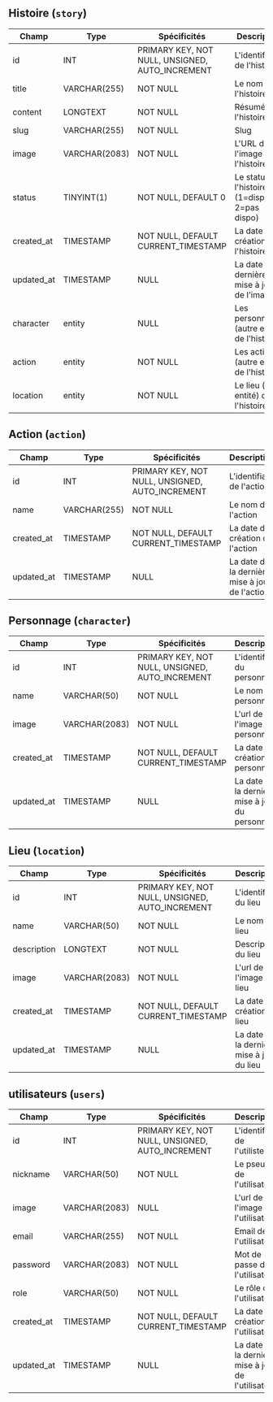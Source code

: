 ## Histoire (`story`)

| Champ      | Type          | Spécificités                                    | Description                                    |
| ---------- | ------------- | ----------------------------------------------- | ---------------------------------------------- |
| id         | INT           | PRIMARY KEY, NOT NULL, UNSIGNED, AUTO_INCREMENT | L'identifiant de l'histoire                    |
| title      | VARCHAR(255)  | NOT NULL                                        | Le nom de l'histoire                           |
| content    | LONGTEXT      | NOT NULL                                        | Résumé de l'histoire                           |
| slug       | VARCHAR(255)  | NOT NULL                                        | Slug                                           |
| image      | VARCHAR(2083) | NOT NULL                                        | L'URL de l'image de l'histoire                 |
| status     | TINYINT(1)    | NOT NULL, DEFAULT 0                             | Le statut de l'histoire (1=dispo, 2=pas dispo) |
| created_at | TIMESTAMP     | NOT NULL, DEFAULT CURRENT_TIMESTAMP             | La date de création de l'histoire              |
| updated_at | TIMESTAMP     | NULL                                            | La date de la dernière mise à jour de l'image  |
| character  | entity        | NULL                                            | Les personnages (autre entité) de l'histoire   |
| action     | entity        | NOT NULL                                        | Les actions (autre entité) de l'histoire       |
| location   | entity        | NOT NULL                                        | Le lieu (autre entité) de l'histoire           |

## Action (`action`)

| Champ      | Type         | Spécificités                                    | Description                                    |
| ---------- | ------------ | ----------------------------------------------- | ---------------------------------------------- |
| id         | INT          | PRIMARY KEY, NOT NULL, UNSIGNED, AUTO_INCREMENT | L'identifiant de l'action                      |
| name       | VARCHAR(255) | NOT NULL                                        | Le nom de l'action                             |
| created_at | TIMESTAMP    | NOT NULL, DEFAULT CURRENT_TIMESTAMP             | La date de création de l'action                |
| updated_at | TIMESTAMP    | NULL                                            | La date de la dernière mise à jour de l'action |

## Personnage (`character`)

| Champ      | Type          | Spécificités                                    | Description                                      |
| ---------- | ------------- | ----------------------------------------------- | ------------------------------------------------ |
| id         | INT           | PRIMARY KEY, NOT NULL, UNSIGNED, AUTO_INCREMENT | L'identifiant du personnage                      |
| name       | VARCHAR(50)   | NOT NULL                                        | Le nom du personnage                             |
| image      | VARCHAR(2083) | NOT NULL                                        | L'url de l'image du personnage                   |
| created_at | TIMESTAMP     | NOT NULL, DEFAULT CURRENT_TIMESTAMP             | La date de création du personnage                |
| updated_at | TIMESTAMP     | NULL                                            | La date de la dernière mise à jour du personnage |


## Lieu (`location`)

| Champ       | Type          | Spécificités                                    | Description                                |
| ----------- | ------------- | ----------------------------------------------- | ------------------------------------------ |
| id          | INT           | PRIMARY KEY, NOT NULL, UNSIGNED, AUTO_INCREMENT | L'identifiant du lieu                      |
| name        | VARCHAR(50)   | NOT NULL                                        | Le nom du lieu                             |
| description | LONGTEXT      | NOT NULL                                        | Description du lieu                        |
| image       | VARCHAR(2083) | NOT NULL                                        | L'url de l'image du lieu                   |
| created_at  | TIMESTAMP     | NOT NULL, DEFAULT CURRENT_TIMESTAMP             | La date de création du lieu                |
| updated_at  | TIMESTAMP     | NULL                                            | La date de la dernière mise à jour du lieu |

## utilisateurs (`users`)

| Champ      | Type          | Spécificités                                    | Description                                         |
| ---------- | ------------- | ----------------------------------------------- | --------------------------------------------------- |
| id         | INT           | PRIMARY KEY, NOT NULL, UNSIGNED, AUTO_INCREMENT | L'identifiant de l'utilisteur                       |
| nickname   | VARCHAR(50)   | NOT NULL                                        | Le pseudo de l'utilisateur                          |
| image      | VARCHAR(2083) | NULL                                            | L'url de l'image de l'utilisateur                   |
| email      | VARCHAR(255)  | NOT NULL                                        | Email de l'utilisateur                              |
| password   | VARCHAR(2083) | NOT NULL                                        | Mot de passe de l'utilisateur                       |
| role       | VARCHAR(50)   | NOT NULL                                        | Le rôle de l'utilisateur                            |
| created_at | TIMESTAMP     | NOT NULL, DEFAULT CURRENT_TIMESTAMP             | La date de création de l'utilisateur                |
| updated_at | TIMESTAMP     | NULL                                            | La date de la dernière mise à jour de l'utilisateur |